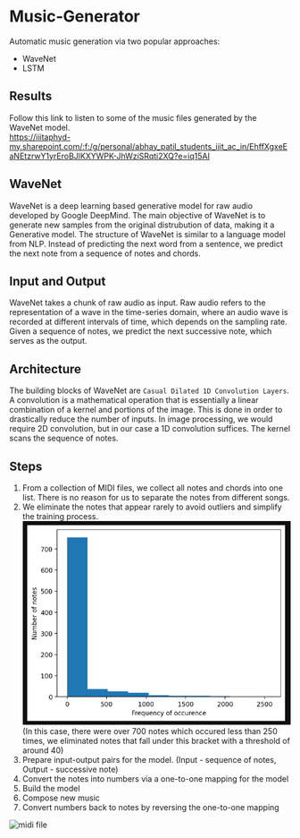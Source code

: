 # Music-Generator
Automatic music generation via two popular approaches:
* WaveNet
* LSTM


## Results
Follow this link to listen to some of the music files generated by the WaveNet model.  
https://iiitaphyd-my.sharepoint.com/:f:/g/personal/abhay_patil_students_iiit_ac_in/EhffXgxeEaNEtzrwY1yrEroBJlKXYWPK-JhWziSRqti2XQ?e=iq15AI



## WaveNet
WaveNet is a deep learning based generative model for raw audio developed by Google DeepMind. The main objective of WaveNet is to generate new samples from the original distrubution of data, making it a Generative model. The structure of WaveNet is similar to a language model from NLP. Instead of predicting the next word from a sentence, we predict the next note from a sequence of notes and chords.


## Input and Output
WaveNet takes a chunk of raw audio as input. Raw audio refers to the representation of a wave in the time-series domain, where an audio wave is recorded at different intervals of time, which depends on the sampling rate. Given a sequence of notes, we predict the next successive note, which serves as the output.


## Architecture
The building blocks of WaveNet are `Casual Dilated 1D Convolution Layers`. A convolution is a mathematical operation that is essentially a linear combination of a kernel and portions of the image. This is done in order to drastically reduce the number of inputs. In image processing, we would require 2D convolution, but in our case a 1D convolution suffices. The kernel scans the sequence of notes.


## Steps
1. From a collection of MIDI files, we collect all notes and chords into one list. There is no reason for us to separate the notes from different songs.
2. We eliminate the notes that appear rarely to avoid outliers and simplify the training process.
!["frequency"](./images/frequency.png)<br>
(In this case, there were over 700 notes which occured less than 250 times, we eliminated notes that fall under this bracket with a threshold of around 40)
3. Prepare input-output pairs for the model. (Input - sequence of notes, Output - successive note)
4. Convert the notes into numbers via a one-to-one mapping for the model
5. Build the model
6. Compose new music
7. Convert numbers back to notes by reversing the one-to-one mapping

<img src="./images/midi_file.png" alt="midi file">